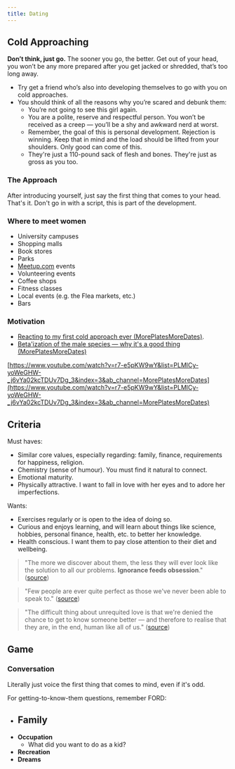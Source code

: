 ```yaml
---
title: Dating
---
```


## Cold Approaching
**Don’t think, just go.** The sooner you go, the better. Get out of your head, you won’t be any more prepared after you get jacked or shredded, that’s too long away.
- Try get a friend who’s also into developing themselves to go with you on cold approaches.
- You should think of all the reasons why you’re scared and debunk them:
    - You’re not going to see this girl again.
    - You are a polite, reserve and respectful person. You won’t be received as a creep — you’ll be a shy and awkward nerd at worst.
    - Remember, the goal of this is personal development. Rejection is winning. Keep that in mind and the load should be lifted from your shoulders. Only good can come of this.
    - They're just a 110-pound sack of flesh and bones. They're just as gross as you too.

### The Approach
After introducing yourself, just say the first thing that comes to your head. That's it. Don't go in with a script, this is part of the development.

### Where to meet women
- University campuses
- Shopping malls
- Book stores
- Parks
- [Meetup.com](http://Meetup.com) events
- Volunteering events
- Coffee shops
- Fitness classes
- Local events (e.g. the Flea markets, etc.)
- Bars

### Motivation
- [Reacting to my first cold approach ever (MorePlatesMoreDates)](https://www.youtube.com/watch?v=1QUv78kB98U&ab_channel=MorePlatesMoreDates).
- [Beta'ization of the male species — why it's a good thing (MorePlatesMoreDates)](https://www.youtube.com/watch?v=r7-e5pKW9wY&list=PLMlCy-yoWeGHW-_j6vYa02kcTDUv7Dg_3&index=4&ab_channel=MorePlatesMoreDates)

[https://www.youtube.com/watch?v=r7-e5pKW9wY&list=PLMlCy-yoWeGHW-_j6vYa02kcTDUv7Dg_3&index=3&ab_channel=MorePlatesMoreDates](https://www.youtube.com/watch?v=r7-e5pKW9wY&list=PLMlCy-yoWeGHW-_j6vYa02kcTDUv7Dg_3&index=3&ab_channel=MorePlatesMoreDates)

## Criteria
Must haves:
- Similar core values, especially regarding: family, finance, requirements for happiness, religion.
- Chemistry (sense of humour). You must find it natural to connect.
- Emotional maturity.
- Physically attractive. I want to fall in love with her eyes and to adore her imperfections.

Wants:
- Exercises regularly or is open to the idea of doing so.
- Curious and enjoys learning, and will learn about things like science, hobbies, personal finance, health, etc. to better her knowledge.
- Health conscious. I want them to pay close attention to their diet and wellbeing.

> "The more we discover about them, the less they will ever look like the solution to all our problems. **Ignorance feeds obsession**." ([source](https://www.youtube.com/watch?v=tAsH_LXT9P0&ab_channel=TheSchoolofLife))

> "Few people are ever quite perfect as those we've never been able to speak to." ([source](https://www.youtube.com/watch?v=00SLmJuJ1Ig&ab_channel=TheSchoolofLife))

> "The difficult thing about unrequited love is that we're denied the chance to get to know someone better — and therefore to realise that they are, in the end, human like all of us." ([source](https://www.youtube.com/watch?v=00SLmJuJ1Ig&ab_channel=TheSchoolofLife))

## Game

### Conversation

Literally just voice the first thing that comes to mind, even if it's odd.

For getting-to-know-them questions, remember FORD:
- **Family**
    - 
- **Occupation**
    - What did you want to do as a kid?
- **Recreation**
- **Dreams**
